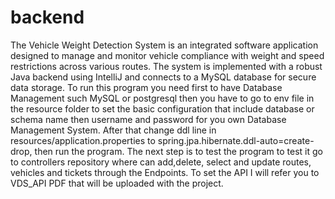 # backend

The Vehicle Weight Detection System is an integrated software application designed to manage and monitor vehicle compliance with weight and speed restrictions across various routes. The system is implemented with a robust Java backend using IntelliJ and connects to a MySQL database for secure data storage.
To run this program you need first to have Database Management such MySQL or postgresql then you have to go to env file in the resource folder to set the basic configuration that include database or schema name then username and password for you own Database Management System.
After that change ddl line in resources/application.properties to spring.jpa.hibernate.ddl-auto=create-drop, then run the program.
The next step is to test the program to test it go to controllers repository where can add,delete, select and update routes, vehicles and tickets through the Endpoints.
To set the API I will refer you to VDS_API PDF that will be uploaded with the project.
